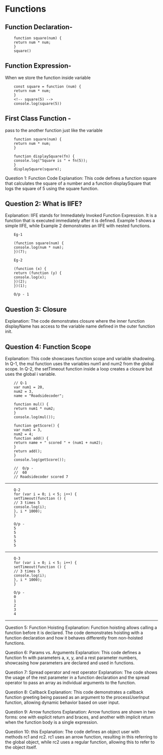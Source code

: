 Functions
=====================
 
Function Declaration-
----------------------
        function square(num) {
        return num * num;
        }
        square()

Function Expression-
--------------------
When we store the function inside variable 

        const square = function (num) {
        return num * num;
        }
        <!-- square(5) -->
        console.log(square(5))   

First Class Function -
----------------------
pass to the another function just like the variable 

        function square(num) {
        return num * num;
        }

        function displaySquare(fn) {
        console.log("Square is " + fn(5));
        }
        displaySquare(square);

Question 1: Function Code
Explanation: This code defines a function square that calculates the square of a number and a function displaySquare that logs the square of 5 using the square function.

Question 2: What is IIFE?
---------------------------
Explanation: IIFE stands for Immediately Invoked Function Expression. It is a function that is executed immediately after it is defined. 
Example 1 shows a simple IIFE, while Example 2 demonstrates an IIFE with nested functions.

        Eg-1

        (function square(num) {
        console.log(num * num);
        })(7);

        Eg-2

        (function (x) {
        return (function (y) {
        console.log(x);
        })(2);
        })(1);

        O/p - 1

Question 3: Closure
--------------------------
Explanation: The code demonstrates closure where the inner function displayName has access to the variable name defined in the outer function init.

Question 4: Function Scope
----------------------------
Explanation: This code showcases function scope and variable shadowing. 
In Q-1, the mul function uses the variables num1 and num2 from the global scope. 
In Q-2, the setTimeout function inside a loop creates a closure but uses the global i variable.

        // Q-1
        var num1 = 20,
        num2 = 3,
        name = "Roadsidecoder";

        function mul() {
        return num1 * num2;
        }
        console.log(mul());

        function getScore() {
        var num1 = 3,
        num2 = 4;
        function add() {
        return name + " scored " + (num1 + num2);
        }
        return add();
        }
        console.log(getScore());

        //  O/p - 
        //  60
        // Roadsidecoder scored 7
---------------------------------------------------------------------------------------------
        Q-2
        for (var i = 0; i < 5; i++) {
        setTimeout(function () {
        // 3 times 5
        console.log(i);
        }, i * 1000);
        }

        O/p - 
        5
        5
        5
        5
        5
---------------------------------------------------------------------------------------------
        Q-3
        for (var i = 0; i < 5; i++) {
        setTimeout(function () {
        // 3 times 5
        console.log(i);
        }, i * 1000);
        }    

        O/p - 
        0
        1
        2
        3
        4
---------------------------------------------------------------------------------------------

Question 5: Function Hoisting
Explanation: Function hoisting allows calling a function before it is declared. The code demonstrates hoisting with a function declaration and how it behaves differently from non-hoisted functions.

Question 6: Params vs. Arguments
Explanation: This code defines a function fn with parameters a, x, y, and a rest parameter numbers, showcasing how parameters are declared and used in functions.

Question 7: Spread operator and rest operator
Explanation: The code shows the usage of the rest parameter in a function declaration and the spread operator to pass an array as individual arguments to the function.

Question 8: Callback
Explanation: This code demonstrates a callback function greeting being passed as an argument to the processUserInput function, allowing dynamic behavior based on user input.

Question 9: Arrow functions
Explanation: Arrow functions are shown in two forms: one with explicit return and braces, and another with implicit return when the function body is a single expression.

Question 10: this
Explanation: The code defines an object user with methods rc1 and rc2. rc1 uses an arrow function, resulting in this referring to the global object, while rc2 uses a regular function, allowing this to refer to the object itself.
